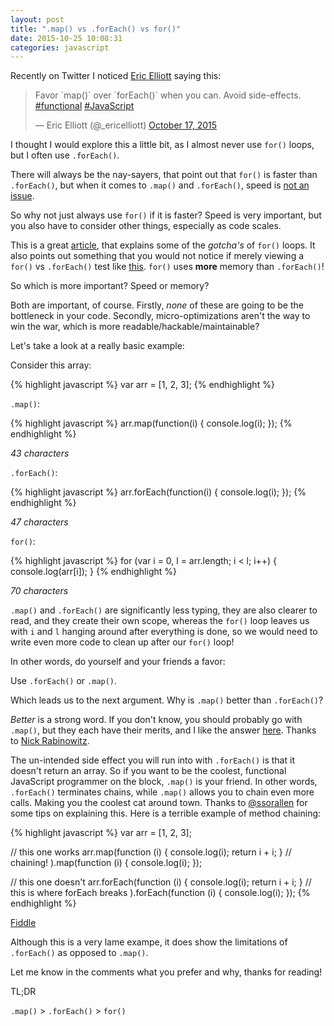 ```yaml
---
layout: post
title: ".map() vs .forEach() vs for()"
date: 2015-10-25 10:08:31
categories: javascript
---
```


Recently on Twitter I noticed [Eric Elliott](https://twitter.com/_ericelliott) saying this:

<blockquote class="twitter-tweet" lang="en"><p lang="en" dir="ltr">Favor `map()` over `forEach()` when you can. Avoid side-effects.&#10;<a href="https://twitter.com/hashtag/functional?src=hash">#functional</a> <a href="https://twitter.com/hashtag/JavaScript?src=hash">#JavaScript</a></p>&mdash; Eric Elliott (@_ericelliott) <a href="https://twitter.com/_ericelliott/status/655530013631107072">October 17, 2015</a></blockquote>
<script async src="//platform.twitter.com/widgets.js" charset="utf-8"></script>

I thought I would explore this a little bit, as I almost never use `for()` loops, but I often use `.forEach()`.

There will always be the nay-sayers, that point out that `for()` is faster than `.forEach()`, but when it comes to `.map()` and `.forEach()`, speed is [not an issue](https://jsperf.com/map-vs-foreach-logging/2).

So why not just always use `for()` if it is faster? Speed is very important, but you also have to consider other things, especially as code scales.

This is a great [article](http://zsoltfabok.com/blog/2012/08/javascript-foreach/), that explains some of the *gotcha's* of `for()` loops. It also points out something that you would not notice if merely viewing a `for()` vs `.forEach()` test like [this](https://jsperf.com/for-vs-foreach/37). `for()` uses **more** memory than `.forEach()`!

So which is more important? Speed or memory?

Both are important, of course. Firstly, *none* of these are going to be the bottleneck in your code. Secondly, micro-optimizations aren't the way to win the war, which is more readable/hackable/maintainable?

Let's take a look at a really basic example:

Consider this array:

{% highlight javascript %}
var arr = [1, 2, 3];
{% endhighlight %}

`.map()`:

{% highlight javascript %}
arr.map(function(i) {
  console.log(i);
});
{% endhighlight %}

*43 characters*

`.forEach()`:

{% highlight javascript %}
arr.forEach(function(i) {
  console.log(i);
});
{% endhighlight %}

*47 characters*

`for()`:

{% highlight javascript %}
for (var i = 0, l = arr.length; i < l; i++) {
  console.log(arr[i]);
}
{% endhighlight %}

*70 characters*

`.map()` and `.forEach()` are significantly less typing, they are also clearer to read, and they create their own scope, whereas the `for()` loop leaves us with `i` and `l` hanging around after everything is done, so we would need to write even more code to clean up after our `for()` loop!

In other words, do yourself and your friends a favor:

Use `.forEach()` or `.map()`.

Which leads us to the next argument. Why is `.map()` better than `.forEach()`?

*Better* is a strong word. If you don't know, you should probably go with `.map()`, but they each have their merits, and I like the answer [here](https://stackoverflow.com/questions/3034392/what-use-does-the-javascript-foreach-method-have-that-map-cant-do/4927981#4927981). Thanks to [Nick Rabinowitz](http://nickrabinowitz.com/).

The un-intended side effect you will run into with `.forEach()` is that it doesn't return an array. So if you want to be the coolest, functional JavaScript programmer on the block, `.map()` is your friend. In other words, `.forEach()` terminates chains, while `.map()` allows you to chain even more calls. Making you the coolest cat around town. Thanks to [@ssorallen](https://twitter.com/ssorallen) for some tips on explaining this. Here is a terrible example of method chaining:

{% highlight javascript %}
var arr = [1, 2, 3];

// this one works
arr.map(function (i) {
  console.log(i);
  return i + i;
}
// chaining!
).map(function (i) {
  console.log(i);
});

// this one doesn't
arr.forEach(function (i) {
  console.log(i);
  return i + i;
}
// this is where forEach breaks
).forEach(function (i) {
  console.log(i);
});
{% endhighlight %}

[Fiddle](https://jsfiddle.net/ryanpcmcquen/tdkp2wvo/)

Although this is a very lame exampe, it does show the limitations of `.forEach()` as opposed to `.map()`.

Let me know in the comments what you prefer and why, thanks for reading!

TL;DR

`.map()` > `.forEach()` > `for()`
